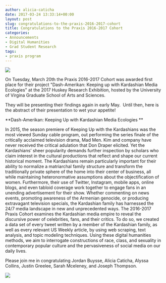 ```yaml
---
author: alicia-caticha
date: 2017-03-24 13:33:14+00:00
layout: post
slug: congratulations-to-the-praxis-2016-2017-cohort
title: Congratulations to the Praxis 2016-2017 Cohort
categories:
- Announcements
- Digital Humanities
- Grad Student Research
tags:
- praxis program
---
```


![](http://static.scholarslab.org/wp-content/uploads/2017/03/FullSizeRender-300x168.jpg)

On Tuesday, March 20th the Praxis 2016-2017 Cohort was awarded first place for their project "Dash-Amerikan: Keeping up with Kardashian Media Ecologies" at the 2017 Huskey Research Exhibition, hosted by the University of Virgina Graduate School of Arts and Sciences.

They will be presenting their findings again in early May.  Until then, here is the abstract of their presentation to wet your appetite!


**Dash-Amerikan: Keeping Up with Kardashian Media Ecologies **


In 2015, the season premiere of Keeping Up with the Kardashians was the most viewed Sunday cable program, out performing the series finale of the critically acclaimed television drama, Mad Men. Kim and company have never received the critical adulation that Don Draper elicited. Yet the Kardashians’ sheer popularity demands further inspection by scholars who claim interest in the cultural productions that reflect and shape our current historical moment. The Kardashians remain particularly important for their ability to normalize a matriarchal family structure and transform the traditionally private sphere of the home into their center of business, all while maintaining heteronormative assumptions about the objectification of women. Furthermore, their use of Twitter, Instagram, mobile apps, online blogs, and even tabloid coverage work together to engage fans in an unending advertisement for their show. Whether commenting on news events, promoting awareness of the Armenian genocide, or producing extravagant television specials, the Kardashian family has harnessed the 24/7 media landscape in new and unprecedented ways. The 2016-2017 Praxis Cohort examines the Kardashian media empire to reveal the discursive power of celebrities, fans, and their critics. To do so, we created a data set of every tweet written by a member of the Kardashian family, as well as every relevant US Weekly article, by using web scraping, text analysis, and topic modeling techniques. Using these digital humanities methods, we aim to interrogate constructions of race, class, and sexuality in contemporary popular culture and the pervasiveness of social media on our daily lives.

Please join me in congratulating Jordan Buysse, Alicia Caticha, Alyssa Collins, Justin Greelee, Sarah Mceleney, and Joseph Thompson.

![](http://static.scholarslab.org/wp-content/uploads/2017/03/FullSizeRender-1-300x276.jpg)
